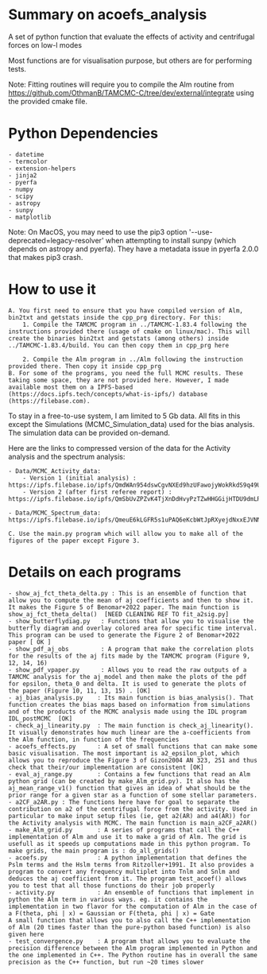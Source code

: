 # Summary on acoefs_analysis

A set of python function that evaluate the effects of activity and centrifugal forces on low-l modes

Most functions are for visualisation purpose, but others are for performing tests.

Note: Fitting routines will require you to compile the Alm routine from https://github.com/OthmanB/TAMCMC-C/tree/dev/external/integrate  using the provided cmake file.

# Python Dependencies
    - datetime
    - termcolor
    - extension-helpers
    - jinja2
    - pyerfa
    - numpy
    - scipy
    - astropy
    - sunpy
    - matplotlib

Note: On MacOS, you may need to use the pip3 option '--use-deprecated=legacy-resolver' when attempting to install sunpy (which depends on astropy and pyerfa). They have a metadata issue in pyerfa 2.0.0 that makes pip3 crash.

# How to use it
    A. You first need to ensure that you have compiled version of Alm, bin2txt and getstats inside the cpp_prg directory. For this:
    	1. Compile the TAMCMC program in ../TAMCMC-1.83.4 following the instructions provided there (usage of cmake on linux/mac). This will create the binaries bin2txt and getstats (among others) inside ../TAMCMC-1.83.4/build. You can then copy them in cpp_prg here

	    2. Compile the Alm program in ../Alm following the instruction provided there. Then copy it inside cpp_prg
    B. For some of the programs, you need the full MCMC results. These taking some space, they are not provided here. However, I made available most them on a IPFS-based (https://docs.ipfs.tech/concepts/what-is-ipfs/) database (https://filebase.com).
To stay in a free-to-use system, I am limited to 5 Gb data. All fits in this except the Simulations (MCMC_Simulation_data) used for the bias analysis. The simulation data can be provided on-demand.

Here are the links to compressed version of the data for the Activity analysis and the spectrum analysis:
    
    - Data/MCMC_Activity_data: 
        - Version 1 (initial analysis) : https://ipfs.filebase.io/ipfs/QmdWAn954dswCgvNXEd9hzUFawojyWokRkdS9q49U4A34W
        - Version 2 (after first referee report) : https://ipfs.filebase.io/ipfs/QmSbUvZPZvK4TjXnDdHvyPzTZwHHGGijHTDU9dmLRDNvaM
    
    - Data/MCMC_Spectrum_data: https://ipfs.filebase.io/ipfs/QmeuE6kLGFR5s1uPAQ6eKcbWtJpRXyejdNxxEJVNNYwR5M

    C. Use the main.py program which will allow you to make all of the figures of the paper except Figure 3. 
    
# Details on each programs
    - show_aj_fct_theta_delta.py : This is an ensemble of function that allow you to compute the mean of aj coefficients and then to show it. It makes the Figure 5 of Benomar+2022 paper. The main function is show_aj_fct_theta_delta()  [NEED CLEANING REF TO fit_a2sig.py]
    - show_butterflydiag.py   : Functions that allow you to visualise the butterfly diagram and overlay colored area for specific time interval. This program can be used to generate the Figure 2 of Benomar+2022 paper [ OK ]
    - show_pdf_aj_obs         : A program that make the correlation plots for the results of the aj fits made by the TAMCMC program (Figure 9, 12, 14, 16) 
    - show_pdf_vpaper.py      : Allows you to read the raw outputs of a TAMCMC analysis for the aj_model and then make the plots of the pdf for epsilon, theta_0 and delta. It is used to generate the plots of the paper (Figure 10, 11, 13, 15) . [OK]
    - aj_bias_analysis.py    : Its main function is bias_analysis(). That function creates the bias maps based on information from simulations and of the products of the MCMC analysis made using the IDL program IDL_postMCMC  [OK]
    - check_aj_linearity.py  : The main function is check_aj_linearity(). It visually demonstrates how much linear are the a-coefficients from the Alm function, in function of the frequencies
    - acoefs_effects.py      : A set of small functions that can make some basic visualisation. The most important is a2_epsilon_plot, which allows you to reproduce the Figure 3 of Gizon2004 AN 323, 251 and thus check that their/our implementation are consistent [OK]
    - eval_aj_range.py       : Contains a few functions that read an Alm python grid (can be created by make_Alm_grid.py). It also has the aj_mean_range_v1() function that gives an idea of what should be the prior range for a given star as a function of some stellar parameters. 
    - a2CF_a2AR.py : The functions here have for goal to separate the contribution on a2 of the centrifugal force from the activity. Used in particular to make input setup files (ie, get a2(AR) and a4(AR)) for the Activity analysis with MCMC. The main function is main_a2CF_a2AR()
    - make_Alm_grid.py       : A series of programs that call the C++ implementation of Alm and use it to make a grid of Alm. The grid is usefull as it speeds up computations made in this python program. To make grids, the main program is : do_all_grids() 
	- acoefs.py              : A python implementation that defines the Pslm terms and the Hslm terms from Ritzoller+1991. It also provides a program to convert any frequency multiplet into Tnlm and Snlm and deduces the aj coefficient from it. The program test_acoef() allows you to test that all those functions do their job properly
    - activity.py            : An ensemble of functions that implement in python the Alm term in various ways. eg. it contains the implementation in two flavor for the computation of Alm in the case of a F(theta, phi | x) = Gaussian or F(theta, phi | x) = Gate  
    A small function that allows you to also call the C++ implementation of Alm (20 times faster than the pure-python based function) is also given here
	- test_convergence.py    : A program that allows you to evaluate the precision difference between the Alm program implemented in Python and the one implemented in C++. The Python routine has in overall the same precision as the C++ function, but run ~20 times slower
